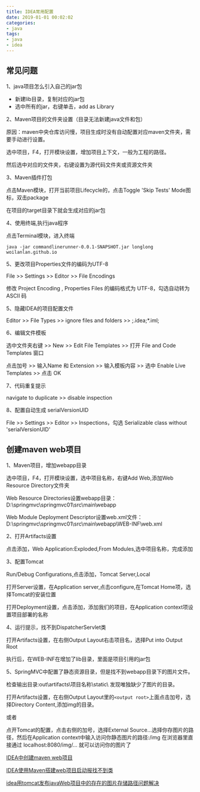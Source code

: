 ```yaml
---
title: IDEA常用配置
date: 2019-01-01 00:02:02
categories:
- java
tags:
- java
- idea
---
```


## 常见问题

1、java项目怎么引入自己的jar包

- 新建lib目录，复制对应的jar包
- 选中所有的jar，右键单击，add as Library

2、Maven项目的文件夹设置（目录无法新建java文件和包）

原因：maven中央仓库访问慢，项目生成时没有自动配置对应maven文件夹，需要手动进行设置。

选中项目，F4，打开模块设置，增加项目上下文，一般为工程的路径。

然后选中对应的文件夹，右键设置为源代码文件夹或资源文件夹

3、Maven插件打包

点击Maven模块，打开当前项目Lifecycle的，点击Toggle 'Skip Tests' Mode图标，双击package

在项目的target目录下就会生成对应的jar包

4、使用终端,执行java程序

点击Terminal模块，进入终端

```log
java -jar commandlinerunner-0.0.1-SNAPSHOT.jar longlong woilanlan.github.io
```

5、更改项目Properties文件的编码为UTF-8

File >> Settings >> Editor >> File Encodings

修改 Project Encoding , Properties Files 的编码格式为 UTF-8，勾选自动转为 ASCII 码

5、隐藏IDEA的项目配置文件

Editor >> File Types >> ignore files and folders >> ;.idea;*.iml;

6、编辑文件模板

选中文件夹右键 >> New >> Edit File Templates >> 打开 File and Code Templates 窗口

点击加号 >> 输入Name 和 Extension >> 输入模板内容 >> 选中 Enable Live Templates >> 点击 OK

7、代码重复提示

navigate to duplicate >> disable inspection

8、配置自动生成 serialVersionUID

File >> Settings >> Editor >> Inspections，勾选 Serializable class without 'serialVersionUID'

## 创建maven web项目

1、Maven项目，增加webapp目录

选中项目，F4，打开模块设置，选中项目名称，右键Add Web,添加Web Resource Directory文件夹

Web Resource Directories设置webapp目录：D:\springmvc\springmvc01\src\main\webapp

Web Module Deployment Descriptor设置web.xml文件：D:\springmvc\springmvc01\src\main\webapp\WEB-INF\web.xml

2、打开Artifacts设置

点击添加，Web Application:Exploded,From Modules,选中项目名称，完成添加

3、配置Tomcat

Run/Debug Configurations,点击添加，Tomcat Server,Local

打开Server设置，在Application server,点击configure,在Tomcat Home项，选择Tomcat的安装位置

打开Deployment设置，点击添加，添加我们的项目，在Application context项设置项目部署的名称

4、运行提示，找不到DispatcherServlet类

打开Artifacts设置，在右侧Output Layout右击项目名，选择Put into Output Root

​执行后，在WEB-INF在增加了lib目录，里面是项目引用的jar包

5、SpringMVC中配置了静态资源目录，但是找不到webapp目录下的图片文件。

检查输出目录:out\artifacts\项目名称\static\ 发现唯独缺少了图片的目录。

打开Artifacts设置，在右侧Output Layout里的```<output root>```上面点击加号，选择Directory Content,添加img的目录。

或者

点开Tomcat的配置，点击右侧的加号，选择External Source…选择你存图片的路径，然后在Application context中输入访问你静态图片的路径:/img
在浏览器里直接通过 localhost:8080/img/… 就可以访问你的图片了

[IDEA中创建maven web项目](https://www.cnblogs.com/hanszhao/p/9865098.html)

[IDEA使用Maven搭建web项目启动报找不到类](https://blog.csdn.net/zhang8907xiaoyue/article/details/82942822)

[idea用tomcat发布javaWeb项目中的存在的图片存储路径问题解决](https://blog.csdn.net/jacksonzhou88/article/details/62508188)
